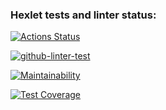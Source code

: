 ### Hexlet tests and linter status:
[![Actions Status](https://github.com/aRumakin/frontend-project-lvl2/workflows/hexlet-check/badge.svg)](https://github.com/aRumakin/frontend-project-lvl2/actions)

[![github-linter-test](https://github.com/aRumakin/frontend-project-lvl2/actions/workflows/github-actions-demo.yml/badge.svg?event=push)](https://github.com/aRumakin/frontend-project-lvl2/actions/workflows/github-actions-demo.yml)

[![Maintainability](https://api.codeclimate.com/v1/badges/2ffe71670220e77c2801/maintainability)](https://codeclimate.com/github/aRumakin/frontend-project-lvl2/maintainability)

[![Test Coverage](https://api.codeclimate.com/v1/badges/2ffe71670220e77c2801/test_coverage)](https://codeclimate.com/github/aRumakin/frontend-project-lvl2/test_coverage)
